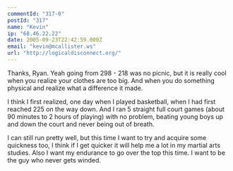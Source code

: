 ```yaml
---
commentId: "317-0"
postId: "317"
name: "Kevin"
ip: "68.46.22.22"
date: 2005-09-23T22:42:59.000Z
email: "kevin@mcallister.ws"
url: "http://logicaldisconnect.org/"
---
```

<p>Thanks, Ryan.
Yeah going from 298 - 218 was no picnic, but it is really cool when you realize your clothes are too big.  And when you do something physical and realize what a difference it made.  </p>
<p>I think I first realized, one day when I played basketball, when I had first reached 225 on the way down.  And I ran 5 straight full court games (about 90 minutes to 2 hours of playing) with no problem, beating young boys up and down the court and never being out of breath.  </p>
<p>I can still run pretty well, but this time I want to try and acquire some quickness too, I think if I get quicker it will help me a lot in my martial arts studies.  Also I want my endurance to go over the top this time.  I want to be the guy who never gets winded.</p>